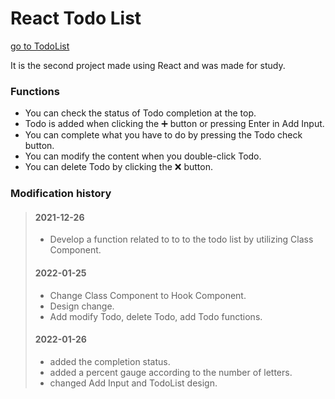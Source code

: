 # React Todo List

<a href="https://janghyuckyun.github.io/React-TodoList/" target="_blank">go to TodoList</a>

It is the second project made using React and was made for study.

### Functions
 - You can check the status of Todo completion at the top.
 - Todo is added when clicking the ➕ button or pressing Enter in Add Input.
 - You can complete what you have to do by pressing the Todo check button.
 - You can modify the content when you double-click Todo.
 - You can delete Todo by clicking the ❌ button.


### Modification history

> #### 2021-12-26
>
> - Develop a function related to to to the todo list by utilizing Class Component.
> 
> #### 2022-01-25
>
> - Change Class Component to Hook Component.
> - Design change.
> - Add modify Todo, delete Todo, add Todo functions.
>
> #### 2022-01-26
>
> - added the completion status.
> - added a percent gauge according to the number of letters.
> - changed Add Input and TodoList design.















